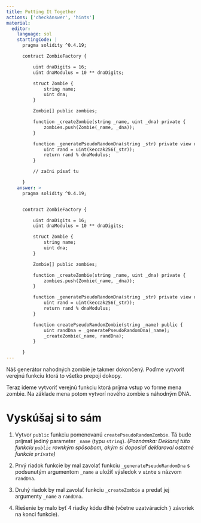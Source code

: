 ```yaml
---
title: Putting It Together
actions: ['checkAnswer', 'hints']
material:
  editor:
    language: sol
    startingCode: |
      pragma solidity ^0.4.19;

      contract ZombieFactory {

          uint dnaDigits = 16;
          uint dnaModulus = 10 ** dnaDigits;

          struct Zombie {
              string name;
              uint dna;
          }

          Zombie[] public zombies;

          function _createZombie(string _name, uint _dna) private {
              zombies.push(Zombie(_name, _dna));
          } 

          function _generatePseudoRandomDna(string _str) private view returns (uint) {
              uint rand = uint(keccak256(_str));
              return rand % dnaModulus;
          }

          // začni písať tu

      }
    answer: >
      pragma solidity ^0.4.19;


      contract ZombieFactory {

          uint dnaDigits = 16;
          uint dnaModulus = 10 ** dnaDigits;

          struct Zombie {
              string name;
              uint dna;
          }

          Zombie[] public zombies;

          function _createZombie(string _name, uint _dna) private {
              zombies.push(Zombie(_name, _dna));
          } 

          function _generatePseudoRandomDna(string _str) private view returns (uint) {
              uint rand = uint(keccak256(_str));
              return rand % dnaModulus;
          }

          function createPseudoRandomZombie(string _name) public {
              uint randDna = _generatePseudoRandomDna(_name);
              _createZombie(_name, randDna);
          }

      }
---
```


Náš generátor nahodných zombie je takmer dokončený. Poďme vytvoriť verejnú funkciu ktorá to všetko prepojí dokopy.

Teraz ideme vytvoriť verejnú funkciu ktorá príjma vstup vo forme mena zombie. Na základe mena potom vytvorí nového zombie s náhodným DNA. 

# Vyskúšaj si to sám

1. Vytvor `public` funkciu pomenovanú `createPseudoRandomZombie`. Tá bude príjmať jediný parameter `_name` (typu `string`). _(Poznámka: Deklaruj túto funkciu `public` rovnkým spôsobom, akým si doposiaľ deklaroval ostatné funkcie `private`)_ 

2. Prvý riadok funkcie by mal zavolať funkciu `_generatePseudoRandomDna` s podsunutým argumentom `_name` a uložiť výsledok v `uint`e s názvom `randDna`. 

3. Druhý riadok by mal zavolať funkciu  `_createZombie` a predať jej argumenty `_name` a `randDna`.

4. Riešenie by malo byť 4 riadky kódu dlhé (včetne uzatváracích `}` závoriek na konci funkcie).
